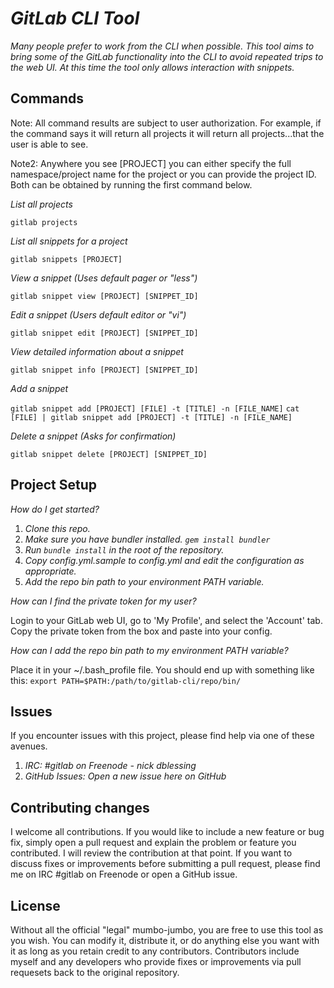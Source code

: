 # _GitLab CLI Tool_

_Many people prefer to work from the CLI when possible. This tool aims to bring some of the GitLab functionality into the CLI to avoid repeated trips to the web UI. At this time the tool only allows interaction with snippets._

## Commands
Note: All command results are subject to user authorization.  For example, if the command says it will return all projects it will return all projects...that the user is able to see.

Note2: Anywhere you see [PROJECT] you can either specify the full namespace/project name for the project or you can provide the project ID.  Both can be obtained by running the first command below.

_List all projects_

`gitlab projects`

_List all snippets for a project_

`gitlab snippets [PROJECT]`

_View a snippet (Uses default pager or "less")_

`gitlab snippet view [PROJECT] [SNIPPET_ID]`

_Edit a snippet (Users default editor or "vi")_

`gitlab snippet edit [PROJECT] [SNIPPET_ID]`

_View detailed information about a snippet_

`gitlab snippet info [PROJECT] [SNIPPET_ID]`

_Add a snippet_

`gitlab snippet add [PROJECT] [FILE] -t [TITLE] -n [FILE_NAME]`
`cat [FILE] | gitlab snippet add [PROJECT] -t [TITLE] -n [FILE_NAME]`

_Delete a snippet (Asks for confirmation)_

`gitlab snippet delete [PROJECT] [SNIPPET_ID]`

## Project Setup

_How do I get started?_ 

1. _Clone this repo._
2. _Make sure you have bundler installed. `gem install bundler`_
3. _Run `bundle install` in the root of the repository._
4. _Copy config.yml.sample to config.yml and edit the configuration as appropriate._
5. _Add the repo bin path to your environment PATH variable._

_How can I find the private token for my user?_

Login to your GitLab web UI, go to 'My Profile', and select the 'Account' tab.  Copy the private token from the box and paste into your config.  

_How can I add the repo bin path to my environment PATH variable?_

Place it in your ~/.bash_profile file.  You should end up with something like this:
`export PATH=$PATH:/path/to/gitlab-cli/repo/bin/`

## Issues

If you encounter issues with this project, please find help via one of these avenues.

1. _IRC: #gitlab on Freenode - nick dblessing_
2. _GitHub Issues: Open a new issue here on GitHub_

## Contributing changes

I welcome all contributions.  If you would like to include a new feature or bug fix, simply open a pull request and explain the problem or feature you contributed. I will review the contribution at that point.  If you want to discuss fixes or improvements before submitting a pull request, please find me on IRC #gitlab on Freenode or open a GitHub issue.

## License
Without all the official "legal" mumbo-jumbo, you are free to use this tool as you wish.  You can modify it, distribute it, or do anything else you want with it as long as you retain credit to any contributors.  Contributors include myself and any developers who provide fixes or improvements via pull requesets back to the original repository.
